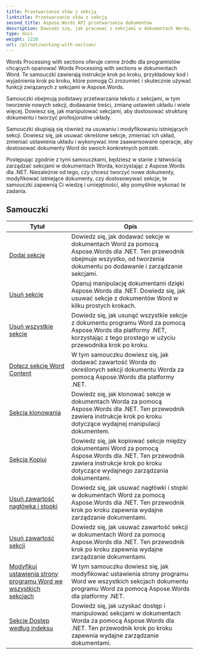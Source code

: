 ```yaml
---
title: Przetwarzanie słów z sekcją
linktitle: Przetwarzanie słów z sekcją
second_title: Aspose.Words API przetwarzania dokumentów
description: Dowiedz się, jak pracować z sekcjami w dokumentach Worda, używając Aspose.Words dla .NET. Samouczki krok po kroku z przykładowym kodem do wydajnego tworzenia, edytowania i formatowania sekcji.
type: docs
weight: 1220
url: /pl/net/working-with-section/
---
```

Words Processing with sections oferuje cenne źródło dla programistów chcących opanować Words Processing with sections w dokumentach Word. Te samouczki zawierają instrukcje krok po kroku, przykładowy kod i wyjaśnienia krok po kroku, które pomogą Ci zrozumieć i skutecznie używać funkcji związanych z sekcjami w Aspose.Words.

Samouczki obejmują podstawy przetwarzania tekstu z sekcjami, w tym tworzenie nowych sekcji, dodawanie treści, zmianę ustawień układu i wiele więcej. Dowiesz się, jak manipulować sekcjami, aby dostosować strukturę dokumentu i tworzyć profesjonalne układy.

Samouczki skupiają się również na usuwaniu i modyfikowaniu istniejących sekcji. Dowiesz się, jak usuwać określone sekcje, zmieniać ich układ, zmieniać ustawienia układu i wykonywać inne zaawansowane operacje, aby dostosować dokumenty Word do swoich konkretnych potrzeb.

Postępując zgodnie z tymi samouczkami, będziesz w stanie z łatwością zarządzać sekcjami w dokumentach Worda, korzystając z Aspose.Words dla .NET. Niezależnie od tego, czy chcesz tworzyć nowe dokumenty, modyfikować istniejące dokumenty, czy dostosowywać sekcje, te samouczki zapewnią Ci wiedzę i umiejętności, aby pomyślnie wykonać te zadania.

 ## Samouczki
| Tytuł | Opis |
| --- | --- |
| [Dodaj sekcję](./add-section/) | Dowiedz się, jak dodawać sekcje w dokumentach Word za pomocą Aspose.Words dla .NET. Ten przewodnik obejmuje wszystko, od tworzenia dokumentu po dodawanie i zarządzanie sekcjami. |
| [Usuń sekcję](./delete-section/) | Opanuj manipulację dokumentami dzięki Aspose.Words dla .NET. Dowiedz się, jak usuwać sekcje z dokumentów Word w kilku prostych krokach. |
| [Usuń wszystkie sekcje](./delete-all-sections/) | Dowiedz się, jak usunąć wszystkie sekcje z dokumentu programu Word za pomocą Aspose.Words dla platformy .NET, korzystając z tego prostego w użyciu przewodnika krok po kroku. |
| [Dołącz sekcję Word Content](./append-section-content/) | W tym samouczku dowiesz się, jak dodawać zawartość Worda do określonych sekcji dokumentu Worda za pomocą Aspose.Words dla platformy .NET.  |
| [Sekcja klonowania](./clone-section/) | Dowiedz się, jak klonować sekcje w dokumentach Worda za pomocą Aspose.Words dla .NET. Ten przewodnik zawiera instrukcje krok po kroku dotyczące wydajnej manipulacji dokumentem. |
| [Sekcja Kopiuj](./copy-section/) | Dowiedz się, jak kopiować sekcje między dokumentami Word za pomocą Aspose.Words dla .NET. Ten przewodnik zawiera instrukcje krok po kroku dotyczące wydajnego zarządzania dokumentami. |
| [Usuń zawartość nagłówka i stopki](./delete-header-footer-content/) | Dowiedz się, jak usuwać nagłówki i stopki w dokumentach Word za pomocą Aspose.Words dla .NET. Ten przewodnik krok po kroku zapewnia wydajne zarządzanie dokumentami.  |
| [Usuń zawartość sekcji](./delete-section-content/) | Dowiedz się, jak usuwać zawartość sekcji w dokumentach Word za pomocą Aspose.Words dla .NET. Ten przewodnik krok po kroku zapewnia wydajne zarządzanie dokumentami. |
| [Modyfikuj ustawienia strony programu Word we wszystkich sekcjach](./modify-page-setup-in-all-sections/) | W tym samouczku dowiesz się, jak modyfikować ustawienia strony programu Word we wszystkich sekcjach dokumentu programu Word za pomocą Aspose.Words dla platformy .NET. |
| [Sekcje Dostęp według indeksu](./sections-access-by-index/) | Dowiedz się, jak uzyskać dostęp i manipulować sekcjami w dokumentach Worda za pomocą Aspose.Words dla .NET. Ten przewodnik krok po kroku zapewnia wydajne zarządzanie dokumentami. |